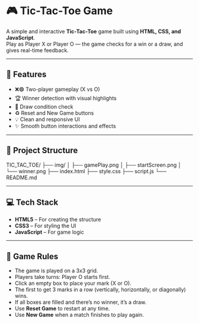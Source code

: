 # 🎮 Tic-Tac-Toe Game

A simple and interactive **Tic-Tac-Toe** game built using **HTML, CSS, and JavaScript**.  
Play as Player X or Player O — the game checks for a win or a draw, and gives real-time feedback.

---

## 🚀 Features

- ❌🟢 Two-player gameplay (X vs O)
- 🏆 Winner detection with visual highlights
- 🤝 Draw condition check
- ♻️ Reset and New Game buttons
- 💡 Clean and responsive UI
- ✨ Smooth button interactions and effects

---

## 📁 Project Structure

TIC_TAC_TOE/
├── img/
│   ├── gamePlay.png
│   ├── startScreen.png
│   └── winner.png
├── index.html
├── style.css
├── script.js
└── README.md

---

## 💻 Tech Stack

- **HTML5** – For creating the structure
- **CSS3** – For styling the UI
- **JavaScript** – For game logic

---

## 🧠 Game Rules

- The game is played on a 3x3 grid.
- Players take turns: Player O starts first.
- Click an empty box to place your mark (X or O).
- The first to get 3 marks in a row (vertically, horizontally, or diagonally) wins.
- If all boxes are filled and there’s no winner, it’s a draw.
- Use **Reset Game** to restart at any time.
- Use **New Game** when a match finishes to play again.
